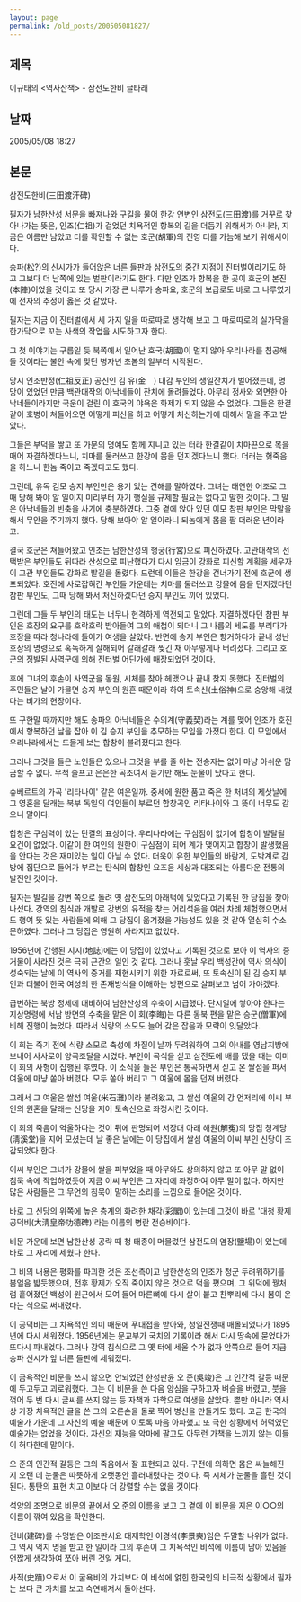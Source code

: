 ```yaml
---
layout: page
permalink: /old_posts/200505081827/
---
```


## 제목
이규태의 &lt;역사산책&gt; - 삼전도한비 글타래

## 날짜
2005/05/08 18:27

## 본문
삼전도한비(三田渡汗碑)
 

   필자가 남한산성 서문을 빠져나와 구길을 물어 한강 연변인 삼전도(三田渡)를 거꾸로 찾아나가는 뜻은, 인조(仁祖)가 걸었던 치욕적인 항복의 길을 더듬기 위해서가 아니라, 지금은 이름만 남았고 터를 확인할 수 없는 호군(胡軍)의 진영 터를 가늠해 보기 위해서이다. 

   송파(松?)의 신시가가 들어앉은 너른 들판과 삼전도의 중간 지점이 진터벌이라기도 하고 그보다 더 남쪽에 있는 벌판이라기도 한다. 다만 인조가 항복을 한 곳이 호군의 본진(本陣)이었을 것이고 또 당시 가장 큰 나루가 송파요, 호군의 보급로도 바로 그 나루였기에 전자의 추정이 옳은 것 같았다. 

   필자는 지금 이 진터벌에서 세 가지 일을 따로따로 생각해 보고 그 따로따로의 실가닥을 한가닥으로 꼬는 사색의 작업을 시도하고자 한다. 

   그 첫 이야기는 구름일 듯 북쪽에서 일어난 호국(胡國)이 멀지 않아 우리나라를 침공해 들 것이라는 불안 속에 맞던 병자년 초봄의 일부터 시작된다. 

   당시 인조반정(仁祖反正) 공신인 김 유(金　) 대감 부인의 생일잔치가 벌어졌는데, 명망이 있었던 만큼 백관대작의 아낙네들이 잔치에 몰려들었다. 아무리 정사와 외면한 아낙네들이라지만 국운이 걸린 이 호국의 야욕은 화제가 되지 않을 수 없었다. 그들은 한결같이 호병이 쳐들어오면 어떻게 피신을 하고 어떻게 처신하는가에 대해서 말을 주고 받았다. 

   그들은 부덕을 쌓고 또 가문의 명예도 함께 지니고 있는 터라 한결같이 치마끈으로 목을 매어 자결하겠다느니, 치마를 둘러쓰고 한강에 몸을 던지겠다느니 했다. 더러는 헛죽음을 하느니 한놈 죽이고 죽겠다고도 했다. 

   그런데, 유독 김모 승지 부인만은 용기 있는 견해를 말하였다. 그녀는 태연한 어조로 그때 당해 봐야 알 일이지 미리부터 자기 행실을 규제할 필요는 없다고 말한 것이다. 그 말은 아낙네들의 빈축을 사기에 충분하였다. 그중 곁에 앉아 있던 이모 참판 부인은 막말을 해서 무안을 주기까지 했다. 당해 보아야 알 일이라니 되놈에게 몸을 팔 더러운 년이라고. 

   결국 호군은 쳐들어왔고 인조는 남한산성의 행궁(行宮)으로 피신하였다. 고관대작의 선택받은 부인들도 뒤따라 산성으로 피난했다가 다시 임금이 강화로 피신할 계획을 세우자 이 고관 부인들도 강화로 발길을 돌렸다. 드런데 이들은 한강을 건너가기 전에 호군에 생포되었다. 호진에 사로잡혀간 부인들 가운데는 치마를 둘러쓰고 강물에 몸을 던지겠다던 참판 부인도, 그때 당해 봐서 처신하겠다던 승지 부인도 끼어 있었다. 

   그런데 그들 두 부인의 태도는 너무나 현격하게 역전되고 말았다. 자결하겠다던 참판 부인은 호장의 요구를 호락호락 받아들여 그의 애첩이 되더니 그 나름의 세도를 부리다가 호장을 따라 청나라에 들어가 여생을 살았다. 반면에 승지 부인은 항거하다가 끝내 성난 호장의 명령으로 혹독하게 살해되어 갈래갈래 찢긴 채 아무렇게나 버려졌다. 그리고 호군의 징발된 사역군에 의해 진터벌 어딘가에 매장되었던 것이다. 

   후에 그녀의 후손이 사역군을 동원, 시체를 찾아 헤맸으나 끝내 찾지 못했다. 진터벌의 주민들은 날이 가물면 승지 부인의 원혼 때문이라 하여 토속신(土俗神)으로 숭앙해 내렸다는 비가의 현장이다. 

   또 구한말 때까지만 해도 송파의 아낙네들은 수의계(守義契)라는 계를 맺어 인조가 호진에서 항복하던 날을 잡아 이 김 승지 부인을 추모하는 모임을 가졌다 한다. 이 모임에서 우리나라에서는 드물게 보는 합창이 불려졌다고 한다. 

   그러나 그것을 들은 노인들은 있으나 그것을 부를 줄 아는 전승자는 없어 마냥 아쉬운 맘 금할 수 없다. 무척 슬프고 은은한 곡조여서 듣기만 해도 눈물이 났다고 한다. 

   슈베르트의 가곡 '리타나이' 같은 여운일까. 중세에 원한 품고 죽은 한 처녀의 제삿날에 그 영혼을 달래는 북부 독일의 여인들이 부르던 합창곡인 리타나이와 그 뜻이 너무도 같으니 말이다. 

   합창은 구심력이 있는 단결의 표상이다. 우리나라에는 구심점이 없기에 합창이 발달될 요건이 없었다. 이같이 한 여인의 원한이 구심점이 되어 계가 맺어지고 합창이 발생했음을 안다는 것은 재미있는 일이 아닐 수 없다. 더욱이 유한 부인들의 바람계, 도박계로 감방에 집단으로 들어가 부르는 탄식의 합창인 요즈음 세상과 대조되는 아름다운 전통의 발전인 것이다. 

   필자는 발길을 강변 쪽으로 돌려 옛 삼전도의 아래턱에 있었다고 기록된 한 당집을 찾아나섰다. 강역의 침식과 개발로 강변의 유적을 찾는 어리석음을 여러 차례 체험했으면서도 행여 뜻 있는 사람들에 의해 그 당집이 옮겨졌을 가능성도 있을 것 같아 열심히 수소문하였다. 그러나 그 당집은 영원히 사라지고 없었다. 

   1956년에 간행된 지지(地誌)에는 이 당집이 있었다고 기록된 것으로 보아 이 역사의 증거물이 사라진 것은 극히 근간의 일인 것 같다. 그러나 훗날 우리 백성간에 역사 의식이 성숙되는 날에 이 역사의 증거를 재현시키기 위한 자료로써, 또 토속신이 된 김 승지 부인과 더불어 한국 여성의 한 존재방식을 이해하는 방편으로 살펴보고 넘어 가야겠다. 

   급변하는 북방 정세에 대비하여 남한산성의 수축이 시급했다. 단시일에 쌓아야 한다는 지상명령에 서남 방면의 수축을 맡은 이 회(李晦)는 다른 동북 편을 맡은 승군(僧軍)에 비해 진행이 늦었다. 따라서 식량의 소모도 늘어 갖은 잡음과 모략이 잇달았다. 

   이 회는 죽기 전에 식량 소모로 축성에 차질이 날까 두려워하여 그의 아내를 영남지방에 보내어 사사로이 양곡조달을 시켰다. 부인이 곡식을 싣고 삼전도에 배를 댔을 때는 이미 이 회의 사형이 집행된 후였다. 이 소식을 들은 부인은 통곡하면서 싣고 온 쌀섬을 퍼서 여울에 마냥 쏟아 버렸다. 모두 쏟아 버리고 그 여울에 몸을 던져 버렸다. 

   그래서 그 여울은 쌀섬 여울(米石灘)이라 불려왔고, 그 쌀섬 여울의 강 언저리에 이씨 부인의 원혼을 달래는 신당을 지어 토속신으로 좌정시킨 것이다. 

   이 회의 죽음이 억울하다는 것이 뒤에 판명되어 서장대 아래 해원(解寃)의 당집 청계당(淸溪堂)을 지어 모셨는데 날 좋은 날에는 이 당집에서 쌀섬 여울의 이씨 부인 신당이 조감되었다 한다. 

   이씨 부인은 그녀가 강물에 쌀을 퍼부었을 때 아무와도 상의하지 않고 또 아무 말 없이 침묵 속에 작업하였듯이 지금 이씨 부인은 그 자리에 좌정하여 아무 말이 없다. 하지만 많은 사람들은 그 무언의 침묵이 말하는 소리를 느낌으로 들어온 것이다. 

   바로 그 신당의 위쪽에 높은 층계의 화려한 채각(彩閣)이 있는데 그것이 바로 '대청 황제 공덕비(大淸皇帝功德碑)'라는 이름의 병란 전승비이다. 

   비문 가운데 보면 남한산성 공략 때 청 태종이 머물렀던 삼전도의 염장(鹽場)이 있는데 바로 그 자리에 세웠다 한다. 

   그 비의 내용은 평화를 파괴한 것은 조선측이고 남한산성의 인조가 청군 두려워하기를 봄얼음 밟듯했으며, 전후 황제가 오직 죽이지 않은 것으로 덕을 폈으며, 그 위덕에 꿩처럼 흩어졌던 백성이 원근에서 모여 들어 마른뼈에 다시 살이 붙고 찬뿌리에 다시 봄이 온다는 식으로 써내렸다. 

   이 공덕비는 그 치욕적인 의미 때문에 푸대접을 받아와, 청일전쟁때 매몰되었다가 1895년에 다시 세워졌다. 1956년에는 문교부가 국치의 기록이라 해서 다시 땅속에 묻었다가 또다시 파내었다. 그러나 강역 침식으로 그 옛 터에 세울 수가 없자 안쪽으로 들여 지금 송파 신시가 앞 너른 들판에 세워졌다. 

   이 금욕적인 비문을 쓰지 않으면 안되었던 한성판윤 오 준(吳竣)은 그 인간적 갈등 때문에 두고두고 괴로워했다. 그는 이 비문을 쓴 다음 양심을 구하고자 벼슬을 버렸고, 붓을 꺾어 두 번 다시 글씨를 쓰지 않는 등 자책과 자학으로 여생을 살았다. 뿐만 아니라 역사상 가장 치욕적인 글을 쓴 그의 오른손을 돌로 찍어 병신을 만들기도 했다. 고금 한국의 예술가 가운데 그 자신의 예술 때문에 이토록 마음 아파했고 또 극한 상황에서 허덕였던 예술가는 없었을 것이다. 자신의 재능을 악마에 팔고도 아무런 가책을 느끼지 않는 이들이 허다한데 말이다. 

   오 준의 인간적 갈등은 그의 죽음에서 잘 표현되고 있다. 구전에 의하면 몸은 싸늘해진 지 오랜 데 눈물은 따뜻하게 오랫동안 흘러내렸다는 것이다. 즉 시체가 눈물을 흘린 것이 된다. 통탄의 표현 치고 이보다 더 강렬할 수는 없을 것이다. 

   석양의 조명으로 비문의 끝에서 오 준의 이름을 보고 그 곁에 이 비문을 지은 이○○의 이름이 깎여 있음을 확인한다. 

   건비(建碑)를 수명받은 이조판서요 대제학인 이경석(李景奭)임은 두말할 나위가 없다. 그 역시 억지 명을 받고 한 일이라 그의 후손이 그 치욕적인 비석에 이름이 남아 있음을 언짢게 생각하여 쪼아 버린 것일 게다. 

   사적(史蹟)으로서 이 굴욕비의 가치보다 이 비석에 얽힌 한국인의 비극적 상황에서 필자는 보다 큰 가치를 보고 숙연해져서 돌아선다.